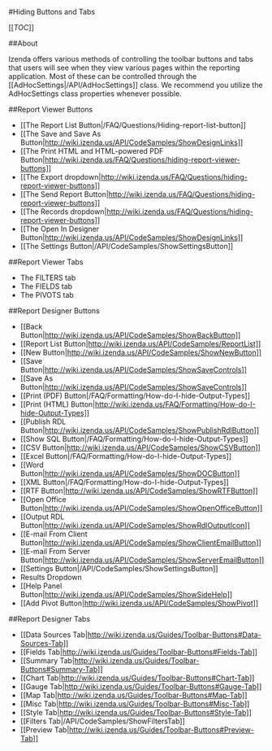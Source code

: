 #Hiding Buttons and Tabs

[[_TOC_]]

##About

Izenda offers various methods of controlling the toolbar buttons and tabs that users will see when they view various pages within the reporting application. Most of these can be controlled through the [[AdHocSettings|/API/AdHocSettings]] class. We recommend you utilize the AdHocSettings class properties whenever possible.

##Report Viewer Buttons

* [[The Report List Button|/FAQ/Questions/Hiding-report-list-button]]
* [[The Save and Save As Button|http://wiki.izenda.us/API/CodeSamples/ShowDesignLinks]]
* [[The Print HTML and HTML-powered PDF Button|http://wiki.izenda.us/FAQ/Questions/hiding-report-viewer-buttons]]
* [[The Export dropdown|http://wiki.izenda.us/FAQ/Questions/hiding-report-viewer-buttons]]
* [[The Send Report Button|http://wiki.izenda.us/FAQ/Questions/hiding-report-viewer-buttons]]
* [[The Records dropdown|http://wiki.izenda.us/FAQ/Questions/hiding-report-viewer-buttons]]
* [[The Open In Designer Button|http://wiki.izenda.us/API/CodeSamples/ShowDesignLinks]]
* [[The Settings Button|/API/CodeSamples/ShowSettingsButton]]

##Report Viewer Tabs

* The FILTERS tab
* The FIELDS tab
* The PIVOTS tab

##Report Designer Buttons

* [[Back Button|http://wiki.izenda.us/API/CodeSamples/ShowBackButton]]
* [[Report List Button|http://wiki.izenda.us/API/CodeSamples/ReportList]]
* [[New Button|http://wiki.izenda.us/API/CodeSamples/ShowNewButton]]
* [[Save Button|http://wiki.izenda.us/API/CodeSamples/ShowSaveControls]]
* [[Save As Button|http://wiki.izenda.us/API/CodeSamples/ShowSaveControls]]
* [[Print (PDF) Button|/FAQ/Formatting/How-do-I-hide-Output-Types]]
* [[Print (HTML) Button|http://wiki.izenda.us/FAQ/Formatting/How-do-I-hide-Output-Types]]
* [[Publish RDL Button|http://wiki.izenda.us/API/CodeSamples/ShowPublishRdlButton]]
* [[Show SQL Button|/FAQ/Formatting/How-do-I-hide-Output-Types]]
* [[CSV Button|http://wiki.izenda.us/API/CodeSamples/ShowCSVButton]]
* [[Excel Button|/FAQ/Formatting/How-do-I-hide-Output-Types]]
* [[Word Button|http://wiki.izenda.us/API/CodeSamples/ShowDOCButton]]
* [[XML Button|/FAQ/Formatting/How-do-I-hide-Output-Types]]
* [[RTF Button|http://wiki.izenda.us/API/CodeSamples/ShowRTFButton]]
* [[Open Office Button|http://wiki.izenda.us/API/CodeSamples/ShowOpenOfficeButton]]
* [[Output RDL Button|http://wiki.izenda.us/API/CodeSamples/ShowRdlOutputIcon]]
* [[E-mail From Client Button|http://wiki.izenda.us/API/CodeSamples/ShowClientEmailButton]]
* [[E-mail From Server Button|http://wiki.izenda.us/API/CodeSamples/ShowServerEmailButton]]
* [[Settings Button|/API/CodeSamples/ShowSettingsButton]]
* Results Dropdown
* [[Help Panel Button|http://wiki.izenda.us/API/CodeSamples/ShowSideHelp]]
* [[Add Pivot Button|http://wiki.izenda.us/API/CodeSamples/ShowPivot]]

##Report Designer Tabs

* [[Data Sources Tab|http://wiki.izenda.us/Guides/Toolbar-Buttons#Data-Sources-Tab]]
* [[Fields Tab|http://wiki.izenda.us/Guides/Toolbar-Buttons#Fields-Tab]]
* [[Summary Tab|http://wiki.izenda.us/Guides/Toolbar-Buttons#Summary-Tab]]
* [[Chart Tab|http://wiki.izenda.us/Guides/Toolbar-Buttons#Chart-Tab]]
* [[Gauge Tab|http://wiki.izenda.us/Guides/Toolbar-Buttons#Gauge-Tab]]
* [[Map Tab|http://wiki.izenda.us/Guides/Toolbar-Buttons#Map-Tab]]
* [[Misc Tab|http://wiki.izenda.us/Guides/Toolbar-Buttons#Misc-Tab]]
* [[Style Tab|http://wiki.izenda.us/Guides/Toolbar-Buttons#Style-Tab]]
* [[Filters Tab|/API/CodeSamples/ShowFiltersTab]]
* [[Preview Tab|http://wiki.izenda.us/Guides/Toolbar-Buttons#Preview-Tab]]